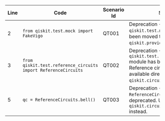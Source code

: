 | Line | Code | Scenario Id | Scenario | Artifact | Refactoring |
| ----- | ----- | ----- | ----- | ----- | ----- |
| 2 | `from qiskit.test.mock import FakeVigo` | QT001 | Deprecation -> The `qiskit.test.mock` module has been moved to `qiskit.providers.fake_provider`. | `qiskit.test.mock` | `from qiskit.providers.fake_provider import FakeVigo` |
| 3 | `from qiskit.test.reference_circuits import ReferenceCircuits` | QT002 | Deprecation -> The `qiskit.test.reference_circuits` module has been moved. Reference circuits are now available directly in `qiskit.circuit.library`. | `qiskit.test.reference_circuits` | `from qiskit.circuit.library import BellState` |
| 5 | `qc = ReferenceCircuits.bell()` | QT003 | Deprecation -> `ReferenceCircuits.bell()` is deprecated. Use `qiskit.circuit.library.BellState` instead. | `ReferenceCircuits.bell()` | `qc = BellState()` |